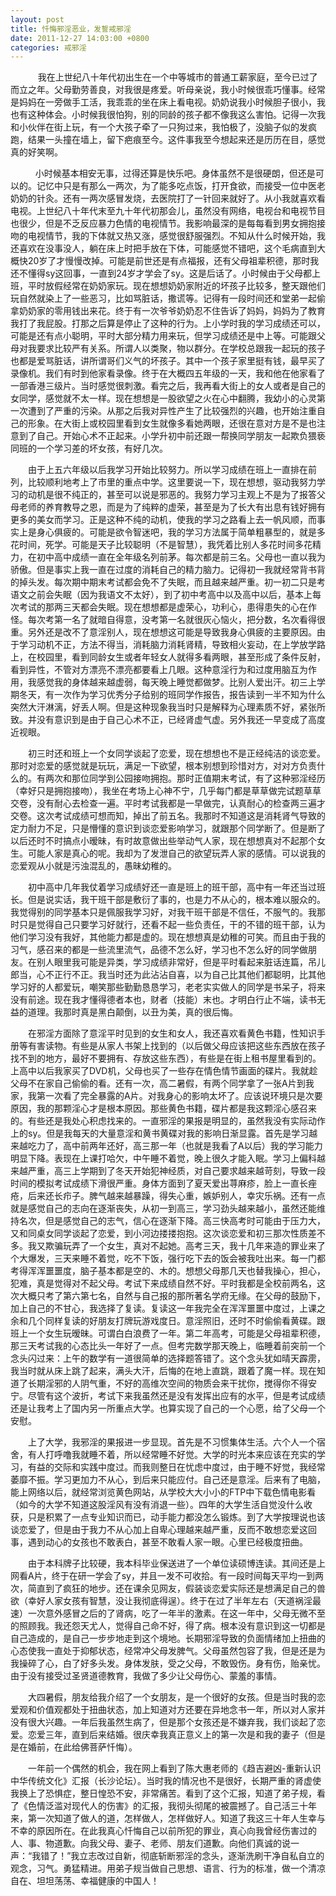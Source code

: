 ```yaml
---
layout: post
title: 忏悔邪淫恶业，发誓戒邪淫
date: 2011-12-27 14:03:00 +0800
categories: 戒邪淫
---
```


　　    我在上世纪八十年代初出生在一个中等城市的普通工薪家庭，至今已过了而立之年。父母勤劳善良，对我很是疼爱。听母亲说，我小时候很乖巧懂事。经常是妈妈在一旁做手工活，我乖乖的坐在床上看电视。奶奶说我小时候胆子很小，我也有这种体会。小时候我很怕狗，别的同龄的孩子都不像我这么害怕。记得一次我和小伙伴在街上玩，有一个大孩子牵了一只狗过来，我怕极了，没脑子似的发疯跑，结果一头撞在墙上，留下疤痕至今。这件事我至今想起来还是历历在目，感觉真的好笑啊。
　　   小时候基本相安无事，过得还算是快乐吧。身体虽然不是很硬朗，但还是可以的。记忆中只是有那么一两次，为了能多吃点饭，打开食欲，而接受一位中医老奶奶的针灸。还有一两次感冒发烧，去医院打了一针回来就好了。从小我就喜欢看电视。上世纪八十年代末至九十年代初那会儿，虽然没有网络，电视台和电视节目也很少，但是不乏反应暴力色情的电视情节。我影响最深的是每每看到男女拥抱接吻的电视情节，我的下体就又热又涨，感觉很舒服强烈。不知从什么时候开始，我还喜欢在没事没人，躺在床上时把手放在下体，可能感觉不错吧，这个毛病直到大概快20岁了才慢慢改掉。可能是前世还是有点福报，还有父母祖辈积德，那时我还不懂得sy这回事，一直到24岁才学会了sy。这是后话了。小时候由于父母都上班，平时放假经常在奶奶家玩。现在想想奶奶家附近的坏孩子比较多，整天跟他们玩自然就染上了一些恶习，比如骂脏话，撒谎等。记得有一段时间还和堂弟一起偷拿奶奶家的零用钱出来花。终于有一次爷爷奶奶忍不住告诉了妈妈，妈妈为了教育我打了我屁股。打那之后算是停止了这种的行为。上小学时我的学习成绩还可以，可能是还有点小聪明，平时大部分精力用来玩，但学习成绩还是中上等。可能跟父母对我要求比较严有关系。所谓人以类聚，物以群分。在学校总跟我一起玩的孩子也都是爱骂脏话，讲所谓哥们义气的坏孩子。其中一个孩子家里挺有钱，最早买了录像机。我们有时到他家看录像。终于在大概四五年级的一天，我和他在他家看了一部香港三级片。当时感觉很刺激。看完之后，我再看大街上的女人或者是自己的女同学，感觉就不太一样。现在想想是一股欲望之火在心中翻腾，我幼小的心灵第一次遭到了严重的污染。从那之后我对异性产生了比较强烈的兴趣，也开始注重自己的形象。在大街上或校园里看到女生就像多看她两眼，还很在意对方是不是也注意到了自己。开始心术不正起来。小学升初中前还跟一帮换同学朋友一起欺负猥亵同班的一个学习差的坏女孩，有好几次。
　　由于上五六年级以后我学习开始比较努力。所以学习成绩在班上一直排在前列，比较顺利地考上了市里的重点中学。这里要说一下，现在想想，驱动我努力学习的动机是很不纯正的，甚至可以说是邪恶的。我努力学习主观上不是为了报答父母老师的养育教导之恩，而是为了纯粹的虚荣，甚至是为了长大有出息有钱好拥有更多的美女而学习。正是这种不纯的动机，使我的学习之路看上去一帆风顺，而事实上是身心俱疲的。可能是欲令智迷吧，我的学习方法属于简单粗暴型的，就是多花时间，死学。可能是天子比较聪明（不是智慧），我凭着比别人多花时间多花精力，在初中高中成绩一直在全年级名列前茅。每次都是前三名。父母也一直以我为骄傲。但是事实上我一直在过度的消耗自己的精力脑力。记得初一我就经常背书背的掉头发。每次期中期末考试都会免不了失眠，而且越来越严重。初一初二只是考语文之前会失眠（因为我语文不太好），到了初中考高中以及高中以后，基本上每次考试的那两三天都会失眠。现在想想都是虚荣心，功利心，患得患失的心在作怪。每次考第一名了就暗自得意，没考第一名就很灰心恼火，把分数，名次看得很重。另外还是改不了意淫别人，现在想想这可能是导致我身心俱疲的主要原因。由于学习动机不正，方法不得当，消耗脑力消耗肾精，导致相火妄动，在上学放学路上，在校园里，看到同龄女生或者年轻女人就得多看两眼，甚至形成了条件反射，看到异性，不管对方漂亮不漂亮都要看上几眼。这种意淫行为和过度用脑互为作用，我感觉我的身体越来越虚弱，每天晚上睡觉都做梦。比别人爱出汗。初三上学期冬天，有一次作为学习优秀分子给别的班同学作报告，报告读到一半不知为什么突然大汗淋漓，好丢人啊。但是这种现象我当时只是解释为心理素质不好，紧张所致。并没有意识到是由于自己心术不正，已经肾虚气虚。另外我还一早变成了高度近视眼。
　　初三时还和班上一个女同学谈起了恋爱，现在想想也不是正经纯洁的谈恋爱。那时对恋爱的感觉就是玩玩，满足一下欲望，根本别想到珍惜对方，对对方负责什么的。有两次和那位同学到公园接吻拥抱。那时正值期末考试，有了这种邪淫经历（幸好只是拥抱接吻），我坐在考场上心神不宁，几乎每门都是草草做完试题草草交卷，没有耐心去检查一遍。平时考试我都是一早做完，认真耐心的检查两三遍才交卷。这次考试成绩可想而知，掉出了前五名。我那时不知道这是消耗肾气导致的定力耐力不足，只是懵懂的意识到谈恋爱影响学习，就跟那个同学断了。但是断了以后还时不时搞点小暧昧，有时故意做出些举动气人家，现在想想真对不起那个女生。可能人家是真心的呢。我却为了发泄自己的欲望玩弄人家的感情。可以说我的恋爱观从小就是污浊混乱的，愚昧幼稚的。
　　初中高中几年我仗着学习成绩好还一直是班上的班干部，高中有一年还当过班长。但是说实话，我干班干部是敷衍了事的，也是力不从心的，根本难以服众的。我觉得别的同学基本只是佩服我学习好，对我干班干部是不信任，不服气的。我那时只是觉得自己只要学习好就行，还看不起一些负责任，干的不错的班干部，认为他们学习没有我好，其他能力都是虚的。现在想想真是幼稚的可笑。而且由于我的习气，感召来的都是一些流里流气，品德不怎么好，学习也不怎么好的同学做朋友。在别人眼里我可能是异类，学习成绩非常好，但是平时看起来脏话连篇，吊儿郎当，心不正行不正。我当时还为此沾沾自喜，以为自己比其他们都聪明，比其他学习好的人都爱玩，嘲笑那些勤勤恳恳学习，老老实实做人的同学是书呆子，将来没有前途。现在我才懂得德者本也，财者（技能）末也。才明白行止不端，读书无益的道理。我那时真是黑白颠倒，以丑为美，真的很后悔。
　　在邪淫方面除了意淫平时见到的女生和女人，我还喜欢看黄色书籍，性知识手册等有害读物。有些是从家人书架上找到的（以后做父母应该把这些东西放在孩子找不到的地方，最好不要拥有、存放这些东西），有些是在街上租书屋里看到的。上高中以后我家买了DVD机，父母也买了一些存在情色情节画面的碟片。我就趁父母不在家自己偷偷的看。还有一次，高二暑假，有两个同学拿了一张A片到我家，我第一次看了完全暴露的A片。对我身心的影响太坏了。应该说环境只是次要原因，我的那颗淫心才是根本原因。那些黄色书籍，碟片都是我这颗淫心感召来的。有些还是我处心积虑找来的。一直邪淫的果报是明显的，虽然我没有实际动作上的sy。但是我每天的大量意淫和黄书黄碟对我的影响日渐显露。首先是学习越来越吃力了，高中前两年还好，高三那一年（也就是我看了A以后）我的学习能力明显下降。表现在上课打哈欠，中午睡不着觉，晚上很久才能入眠。学习上偏科越来越严重，高三上学期到了冬天开始犯神经质，对自己要求越来越苛刻，导致一段时间的模拟考试成绩下滑很严重。身体方面到了夏天爱出荨麻疹，脸上一直长痤疮，后来还长疖子。脾气越来越暴躁，得失心重，嫉妒别人，幸灾乐祸。还有一点就是感觉自己的志向在逐渐丧失，从初一到高三，学习劲头越来越小，虽然还能维持名次，但是感觉自己的志气，信心在逐渐下降。高三快高考时可能由于压力大，又和同桌女同学谈起了恋爱，到小河边搂搂抱抱。这次谈恋爱和初三那次性质差不多。我又欺骗玩弄了一个女生，真对不起她。高考三天，我十几年来造的罪业来了个大爆发，三天来睡不着觉，吃不下饭，强行吃下去的饭会被我吐出来。每一门都考得浑浑噩噩度，脑子基本都是空的、木的。想想父母那几天也替我操心，担心，犯难，真是觉得对不起父母。考试下来成绩自然不好。平时我都是全校前两名，这次大概只考了第六第七名，自然与自己报的那所著名学府无缘。在父母的鼓励下，加上自己的不甘心，我选择了复读。复读这一年我完全在浑浑噩噩中度过，上课之余和几个同样复读的好朋友打牌玩游戏度日。意淫照旧，还时不时偷偷看黄碟。跟班上一个女生玩暧昧。可谓白白浪费了一年。第二年高考，可能是父母祖辈积德，那三天考试我的心态比头一年好了一点。但考完数学那天晚上，临睡着前突前一个念头闪过来：上午的数学有一道很简单的选择题答错了。这个念头犹如晴天霹雳，我当时就从床上跳了起来，满头大汗，后悔的在地上直跳，跟着了魔一样。现在知道了长期淫邪的人阴气重，不好的高维次空间的物质会来干扰你，搅得你不得安宁。尽管有这个波折，考试下来我虽然还是没有发挥出应有的水平，但是考试成绩还是让我考上了国内另一所重点大学。也算实现了自己的一个心愿，给了父母一个安慰。
　　上了大学，我邪淫的果报进一步显现。首先是不习惯集体生活。六个人一个宿舍，有人打呼噜我就睡不着，所以经常睡不好觉。大学的时光本来应该在充实的学习，有益的交际和实践中度过。而我则整日在忧虑中度过，由于睡不好觉，我经常萎靡不振。学习更加力不从心，到后来只能应付。自己还是意淫。后来有了电脑，能上网络以后，就经常浏览黄色网站，从学校大大小小的FTP中下载色情电影看（如今的大学不知道这股淫风有没有消退一些）。四年的大学生活自觉没什么收获，只是积累了一点专业知识而已，动手能力都没怎么锻炼。到了大学按理说也该谈恋爱了，但是由于我力不从心加上自卑心理越来越严重，反而不敢想恋爱这回事，遇到动心的女孩也不敢表白，甚至不敢看人家一眼。心里已经极度扭曲。
　　由于本科牌子比较硬，我本科毕业保送进了一个单位读硕博连读。其间还是上网看A片，终于在研一学会了sy，并且一发不可收拾。有一段时间每天平均一到两次，简直到了疯狂的地步。还在课余见网友，假装谈恋爱实际还是想满足自己的兽欲（幸好人家女孩有智慧，没让我彻底得逞）。终于在过了半年左右（天道祸淫最速）一次意外感冒之后的了肾病，吃了一年半的激素。在这一年中，父母无微不至的照顾我。我还怨天尤人，觉得自己命不好，得了病。根本没有意识到这一切都是自己造成的，是自己一步步地走到这个境地。长期邪淫导致的负面情绪加上扭曲的心态使我一直处于抑郁状态，经常冲父母发脾气。父母虽然包容了我，但是还是为我操碎了心，白了好多头发。身体发肤，受之父母，不敢毁伤。身有伤，贻亲忧。由于没有接受过圣贤道德教育，我做了多少让父母伤心、蒙羞的事情。
　　大四暑假，朋友给我介绍了一个女朋友，是一个很好的女孩。但是当时我的恋爱观和价值观都处于扭曲状态，加上知道对方还要在异地念书一年，所以对人家并没有很大兴趣。一年后我虽然生病了，但是那个女孩还是不嫌弃我，我们谈起了恋爱。恋爱三年，直到后来结婚。很庆幸我真正意义上的第一次是和我的妻子（但是是在婚前，在此给佛菩萨忏悔）。
　　一年前一个偶然的机会，我在网上看到了陈大惠老师的《趋吉避凶-重新认识中华传统文化》汇报（长沙论坛）。当时我的情况也不是很好，长期严重的肾虚使我换上了恐惧症，整日惶恐不安，非常痛苦。看到了这个汇报，知道了弟子规，看了《色情泛滥对现代人的伤害》的汇报，我彻头彻尾的被震撼了。自己活三十年来，第一次知道了做人的道，怎样做人，怎样做好人。知道了我这三十年人生幸与不幸的原因所在。在此我真心忏悔自己以前所犯的罪业，真心向我曾经伤害过的人、事、物道歉。向我父母、妻子、老师、朋友们道歉。向他们真诚的说一声：“我错了！”我立志改过自新，彻底斩断邪淫的念头，逐渐洗刷干净自私自立的观念，习气。勇猛精进。用弟子规当做自己思想、语言、行为的标准，做一个清凉自在、坦坦荡荡、幸福健康的中国人！